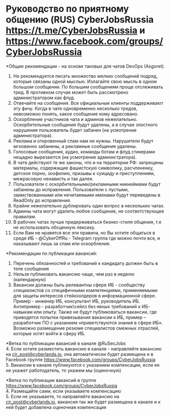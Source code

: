 # Руководство по приятному общению (RUS) CyberJobsRussia https://t.me/CyberJobsRussia и https://www.facebook.com/groups/CyberJobsRussia  

*Общие рекомендации - на основе таковых для чатов DevOps (Asgoret).
1. Не рекомендуется писать множество мелких сообщений подряд, которые связаны одной мыслью. Излагайте свою мысль в одном большом сообщении. По большим сообщениям проще отслеживать тред.  В противном случае может быть рассмотрено администратором как флуд.
2. Отвечайте на сообщения. Все официальные клиенты поддерживают эту фичу. Когда в чате одновременно несколько тредов, невозможно понять, какое сообщение кому адресовано.
3. Оскорбление участников чата и админов нежелательно. Оскорбительные сообщения будут удалены, а в случае злостного нарушения пользователь будет забанен (на усмотрение администратора).
4. Реклама и откровенный спам нам не нужны. Нарушители будут мгновенно забанены, а рекламные сообщения удалены.
5. Голосовые сообщения, аудио, команды ботам и флуд стикерами нещадно вырезаются (на усмотрение администратора).
6. В чате действуют те же законы, что и на территории РФ: запрещены материалы, содержащие фашистскую символику, расчлененку, детское порно, зоофилию, призывы к суициду и преступлениям, межрасовую ненависть и так далее.
7. Пользователи с оскорбительными/рекламными никнеймами будут забанены до исправления. Пользователи с пустыми, заимствованными или нечитаемыми именами будут переведены в ReadOnly до исправления.
8. Крайне нежелательно дублировать один вопрос в нескольких чатах.
9. Админы чата могут удалить любое сообщение, не соответствующее правилам.
10. В рабочих чатах лучше придерживаться бизнес-стиля общения, т.е не использовать обсценную лексику.
11. Если Вам не нравятся все эти правила, но Вы хотите общаться в среде ИБ - @CyberOffRu - Telegram группа где можно почти все, и наказывают лишь за спам или оскорбления.

*Рекомендации по публикации вакансий:
1. Перечень обязанностей и требований к кандидату должен быть в теле сообщения
2. Нельзя публиковать вакансию чаще, чем раз в неделю (календарную)
3. Вакансии должны быть релевантны сфере ИБ -  сообществу специалистов со специфичными компетенциями, применяемыми для защиты интересов стейкхолдеров в информационной сфере.
Пример - инженер ИБ, консультант ИБ, руководитель ИБ. Антипример - разработчик\сейлз без явных требований к ИБ-навыкам или опыту. Также не будут публиковаться вакансии, где приводятся попытки привязывания вакансии к ИБ, пример – разработчик ПО с указанием «приветствуются знания в сфере ИБ».
Возможно размещение резюме специалистов смежных отраслей, которые хотят войти в сферу ИБ.

*Ветка по публикации вакансий в канале @RuSecJobs  
4. Если хотите разместить вакансию в канале - направляйте вакансию на cjr_post@cyberlands.io, она автоматически будет размещена и в Facebook группе https://www.facebook.com/groups/CyberJobsRussia  
5. Вакансии в канале публикуются с указанием компенсации, если ее не укажет работодатель, то укажем мы (оценочную)  

*Ветка по публикации вакансий в группе https://www.facebook.com/groups/CyberJobsRussia  
4. Размещайте сами, если указываете компенсацию  
5. Если не указываете, то направляйте вакансию на cjr_post@cyberlands.io, вакансия так же будет размещена в канале и к ней будет добавлена оценочная компенсация  
